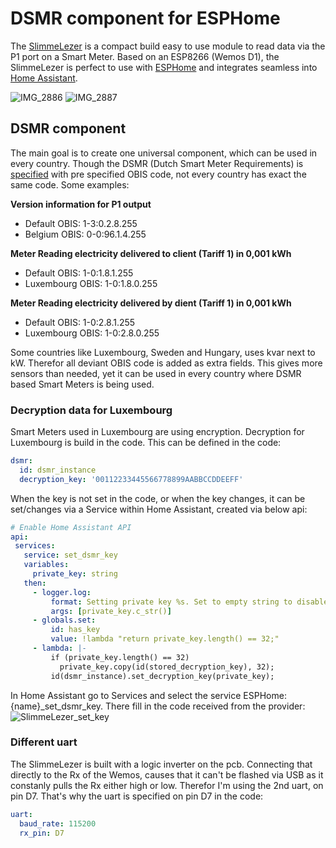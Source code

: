 # DSMR component for ESPHome
The [SlimmeLezer](https://www.zuidwijk.com/product/slimmelezer/) is a compact build easy to use module to read data via the P1 port on a Smart Meter. Based on an ESP8266 (Wemos D1), the SlimmeLezer is perfect to use with [ESPHome](https://esphome.io) and integrates seamless into [Home Assistant](https://www.home-assistant.io).

![IMG_2886](https://user-images.githubusercontent.com/10123063/127781811-f3a67082-32f3-4633-803a-d320bc6af3e4.jpeg)
![IMG_2887](https://user-images.githubusercontent.com/10123063/127781814-8bbe0781-5bdb-4e65-97ac-509afdb0b72d.jpeg)

## DSMR component
The main goal is to create one universal component, which can be used in every country. Though the DSMR (Dutch Smart Meter Requirements) is [specified](https://www.netbeheernederland.nl/_upload/Files/Slimme_meter_15_a727fce1f1.pdf) with pre specified OBIS code, not every country has exact the same code. Some examples:

**Version information for P1 output**
- Default OBIS: 1-3:0.2.8.255
- Belgium OBIS: 0-0:96.1.4.255

**Meter Reading electricity delivered to client (Tariff 1) in 0,001 kWh**
- Default OBIS:	1-0:1.8.1.255
- Luxembourg OBIS:	1-0:1.8.0.255

**Meter Reading electricity delivered by dient (Tariff 1) in 0,001 kWh**
- Default	OBIS: 1-0:2.8.1.255
- Luxembourg	OBIS: 1-0:2.8.0.255

Some countries like Luxembourg, Sweden and Hungary, uses kvar next to kW. Therefor all deviant OBIS code is added as extra fields. This gives more sensors than needed, yet it can be used in every country where DSMR based Smart Meters is being used.

### Decryption data for Luxembourg
Smart Meters used in Luxembourg are using encryption. Decryption for Luxembourg is build in the code. This can be defined in the code:
```YAML
dsmr:
  id: dsmr_instance
  decryption_key: '00112233445566778899AABBCCDDEEFF'
 ```
 
 When the key is not set in the code, or when the key changes, it can be set/changes via a Service within Home Assistant, created via below api:
 ```YAML
 # Enable Home Assistant API
api:
  services:
    service: set_dsmr_key
    variables:
      private_key: string
    then:
      - logger.log:
          format: Setting private key %s. Set to empty string to disable
          args: [private_key.c_str()]
      - globals.set:
          id: has_key
          value: !lambda "return private_key.length() == 32;"
      - lambda: |-
          if (private_key.length() == 32)
            private_key.copy(id(stored_decryption_key), 32);
          id(dsmr_instance).set_decryption_key(private_key);
```

In Home Assistant go to Services and select the service ESPHome: {name}_set_dsmr_key. There fill in the code received from the provider:
![SlimmeLezer_set_key](https://user-images.githubusercontent.com/10123063/127783141-52d3ae77-e02b-4296-a1fb-78ab3bbe5ff3.jpg)

 
### Different uart
The SlimmeLezer is built with a logic inverter on the pcb. Connecting that directly to the Rx of the Wemos, causes that it can't be flashed via USB as it constanly pulls the Rx either high or low. Therefor I'm using the 2nd uart, on pin D7. That's why the uart is specified on pin D7 in the code:
```YAML
uart:
  baud_rate: 115200
  rx_pin: D7
```
